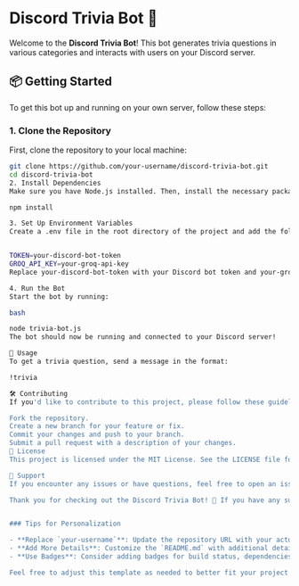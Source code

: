 # Discord Trivia Bot 🎉

Welcome to the **Discord Trivia Bot**! This bot generates trivia questions in various categories and interacts with users on your Discord server.

## 📦 Getting Started

To get this bot up and running on your own server, follow these steps:

### 1. Clone the Repository

First, clone the repository to your local machine:

```bash
git clone https://github.com/your-username/discord-trivia-bot.git
cd discord-trivia-bot
2. Install Dependencies
Make sure you have Node.js installed. Then, install the necessary packages:

npm install

3. Set Up Environment Variables
Create a .env file in the root directory of the project and add the following variables:


TOKEN=your-discord-bot-token
GROQ_API_KEY=your-groq-api-key
Replace your-discord-bot-token with your Discord bot token and your-groq-api-key with your Groq API key.

4. Run the Bot
Start the bot by running:

bash

node trivia-bot.js
The bot should now be running and connected to your Discord server!

🤖 Usage
To get a trivia question, send a message in the format:

!trivia 

🛠️ Contributing
If you'd like to contribute to this project, please follow these guidelines:

Fork the repository.
Create a new branch for your feature or fix.
Commit your changes and push to your branch.
Submit a pull request with a description of your changes.
📜 License
This project is licensed under the MIT License. See the LICENSE file for details.

💬 Support
If you encounter any issues or have questions, feel free to open an issue on the GitHub repository.

Thank you for checking out the Discord Trivia Bot! 🎉 If you have any suggestions or improvements, let us know!


### Tips for Personalization

- **Replace `your-username`**: Update the repository URL with your actual GitHub username.
- **Add More Details**: Customize the `README.md` with additional details about how the bot works or any other relevant information.
- **Use Badges**: Consider adding badges for build status, dependencies, etc. [Shields.io](https://shields.io/) is a great resource for creating badges.

Feel free to adjust this template as needed to better fit your project!